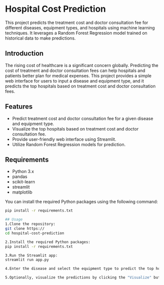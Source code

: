 # Hospital Cost Prediction

This project predicts the treatment cost and doctor consultation fee for different diseases, equipment types, and hospitals using machine learning techniques. It leverages a Random Forest Regression model trained on historical data to make predictions.

## Introduction

The rising cost of healthcare is a significant concern globally. Predicting the cost of treatment and doctor consultation fees can help hospitals and patients better plan for medical expenses. This project provides a simple web interface for users to input a disease and equipment type, and it predicts the top hospitals based on treatment cost and doctor consultation fees.

## Features

- Predict treatment cost and doctor consultation fee for a given disease and equipment type.
- Visualize the top hospitals based on treatment cost and doctor consultation fee.
- Provide user-friendly web interface using Streamlit.
- Utilize Random Forest Regression models for prediction.

## Requirements

- Python 3.x
- pandas
- scikit-learn
- streamlit
- matplotlib

You can install the required Python packages using the following command:

```bash
pip install -r requirements.txt

## Usage
1.Clone the repository:
git clone https://
cd hospital-cost-prediction

2.Install the required Python packages:
pip install -r requirements.txt

3.Run the Streamlit app:
streamlit run app.py

4.Enter the disease and select the equipment type to predict the top hospitals.

5.Optionally, visualize the predictions by clicking the "Visualize" button.
